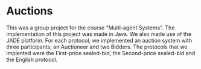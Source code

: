 # Auctions
This was a group project for the course "Multi-agent Systems".
Τhe implementation of this project was made in Java. We also made use of the JADE platform.
For each protocol, we implemented an auction system with three participants; an Auctioneer and two Bidders.
The protocols that we implented were the First-price sealed-bid, the Second-price sealed-bid and the English protocol.

